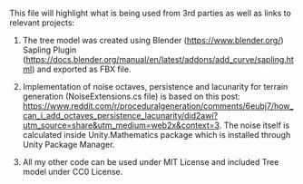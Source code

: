 This file will highlight what is being used from 3rd parties as well as links to relevant projects:

1. The tree model was created using Blender (https://www.blender.org/) Sapling Plugin (https://docs.blender.org/manual/en/latest/addons/add_curve/sapling.html) and exported as FBX file.

2. Implementation of noise octaves, persistence and lacunarity for terrain generation (NoiseExtensions.cs file) is based on this post: https://www.reddit.com/r/proceduralgeneration/comments/6eubj7/how_can_i_add_octaves_persistence_lacunarity/did2awi?utm_source=share&utm_medium=web2x&context=3. The noise itself is calculated inside Unity.Mathematics package which is installed through Unity Package Manager.

3. All my other code can be used under MIT License and included Tree model under CC0 License.
